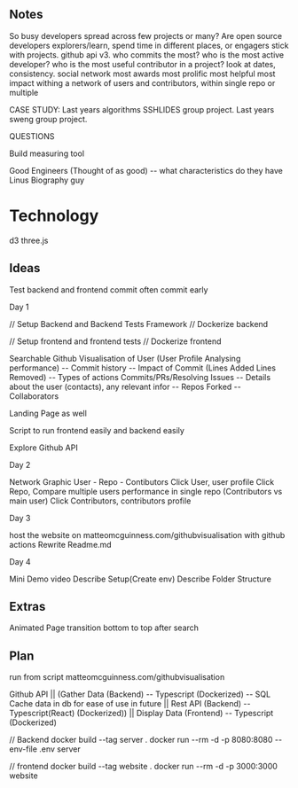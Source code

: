 ## Notes

So busy developers spread across few projects or many?
Are open source developers explorers/learn, spend time in different places, or engagers stick with projects.
github api v3.
who commits the most?
who is the most active developer?
who is the most useful contributor in a project?
look at dates, consistency.
social network
most awards
most prolific
most helpful
most impact
withing a network of users and contributors, within single repo or multiple

CASE STUDY: Last years algorithms SSHLIDES group project.
Last years sweng group project.

QUESTIONS

Build measuring tool

Good Engineers (Thought of as good) -- what characteristics do they have
Linus
Biography guy

# Technology

d3
three.js

## Ideas

Test backend and frontend
commit often commit early

Day 1

// Setup Backend and Backend Tests Framework
// Dockerize backend

// Setup frontend and frontend tests
// Dockerize frontend

Searchable Github Visualisation of User (User Profile Analysing performance)
-- Commit history
-- Impact of Commit (Lines Added Lines Removed)
-- Types of actions Commits/PRs/Resolving Issues
-- Details about the user (contacts), any relevant infor
-- Repos Forked
-- Collaborators

Landing Page as well

Script to run frontend easily and backend easily

Explore Github API

Day 2

Network Graphic User - Repo - Contibutors
Click User, user profile
Click Repo, Compare multiple users performance in single repo (Contributors vs main user)
Click Contributors, contributors profile

Day 3

host the website on matteomcguinness.com/githubvisualisation with github actions
Rewrite Readme.md

Day 4

Mini Demo video
Describe Setup(Create env)
Describe Folder Structure

## Extras

Animated Page transition bottom to top after search

## Plan

run from script
matteomcguinness.com/githubvisualisation

Github API
||
(Gather Data (Backend) -- Typescript (Dockerized) -- SQL Cache data in db for ease of use in future
||
Rest API (Backend) -- Typescript(React) (Dockerized))
||
Display Data (Frontend) -- Typescript (Dockerized)

// Backend
docker build --tag server .
docker run --rm -d -p 8080:8080 --env-file .env server

// frontend
docker build --tag website .
docker run --rm -d -p 3000:3000 website
